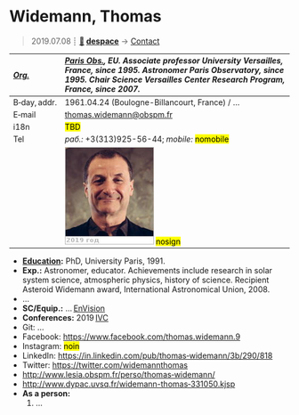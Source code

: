 # Widemann, Thomas
> 2019.07.08 ┊ **[🚀](../index/index.md) [despace](index.md)** → [Contact](contact.md)

|*[Org.](contact.md)*|*[Paris Obs.](paris_obs.md), EU. Associate professor University Versailles, France, since 1995. Astronomer Paris Observatory, since 1995. Chair Science Versailles Center Research Program, France, since 2007.*|
|:--|:--|
|B‑day, addr.| 1961.04.24 (Boulogne-Billancourt, France) / … |
|E‑mail| <thomas.widemann@obspm.fr> |
|i18n| <mark>TBD</mark> |
|Tel|*раб.:* +3(313)925-56-44</mark>; *mobile:* <mark>nomobile</mark> |
|| ![](f/contact/w/widemann_001_photo.jpg) <mark>nosign</mark> |

   - **[Education](edu.md):** PhD, University Paris, 1991.
   - **Exp.:** Astronomer, educator. Achievements include research in solar system science, atmospheric physics, history of science. Recipient Asteroid Widemann award, International Astronomical Union, 2008.
   - …
   - **SC/Equip.:** … [EnVision](envision.md)
   - **Conferences:** 2019 [IVC](ivc_2019.md)
   - Git: …
   - Facebook: <https://www.facebook.com/thomas.widemann.9>
   - Instagram: <mark>noin</mark>
   - LinkedIn: <https://in.linkedin.com/pub/thomas‑widemann/3b/290/818>
   - Twitter: <https://twitter.com/widemannthomas>
   - <http://www.lesia.obspm.fr/perso/thomas‑widemann/>
   - <http://www.dypac.uvsq.fr/widemann-thomas‑331050.kjsp>
   - **As a person:**
      1. …
